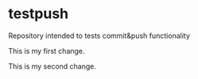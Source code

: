 # testpush
Repository intended to tests commit&amp;push functionality

This is my first change.

This is my second change.